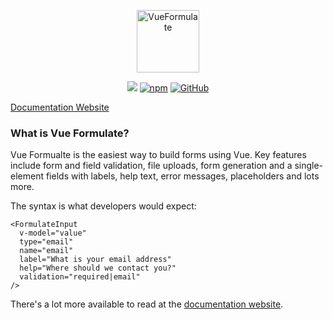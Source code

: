 <p align="center"><a href="https://vueformulate.com" target="_blank" rel="noopener noreferrer"><img width="100" src="https://assets.wearebraid.com/vue-formulate/logo.png" alt="VueFormulate"></a></p>

<p align="center">
  <a href="https://travis-ci.org/wearebraid/vue-formulate"><img src="https://travis-ci.org/wearebraid/vue-formulate.svg?branch=master"></a>
  <a href="https://www.npmjs.com/package/@braid/vue-formulate"><img alt="npm" src="https://img.shields.io/npm/v/@braid/vue-formulate"></a>
  <a href="https://github.com/wearebraid/vue-formulate"><img alt="GitHub" src="https://img.shields.io/github/license/wearebraid/vue-formulate"></a>
</p>

[Documentation Website](https://vueformulate.com)

### What is Vue Formulate?

Vue Formualte is the easiest way to build forms using Vue. Key features include
form and field validation, file uploads, form generation and a single-element
fields with labels, help text, error messages, placeholders and lots more.

The syntax is what developers would expect:

```vue
<FormulateInput
  v-model="value"
  type="email"
  name="email"
  label="What is your email address"
  help="Where should we contact you?"
  validation="required|email"
/>
```

There's a lot more available to read at the [documentation website](https://vueformulate.com).
